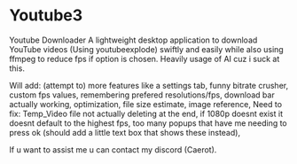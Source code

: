 # Youtube3
 Youtube Downloader
A lightweight desktop application to download YouTube videos (Using youtubeexplode) swiftly and easily while also using ffmpeg to reduce fps if option is chosen.
Heavily usage of AI cuz i suck at this.

Will add: (attempt to) more features like a settings tab, funny bitrate crusher, custom fps values, remembering prefered resolutions/fps, download bar actually working, optimization, file size estimate, image reference,
Need to fix: Temp_Video file not actually deleting at the end, if 1080p doesnt exist it doesnt default to the highest fps, too many popups that have me needing to press ok (should add a little text box that shows these instead),

If u want to assist me u can contact my discord (Caerot). 

